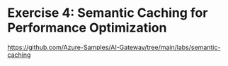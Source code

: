 # Exercise 4: Semantic Caching for Performance Optimization 

https://github.com/Azure-Samples/AI-Gateway/tree/main/labs/semantic-caching
